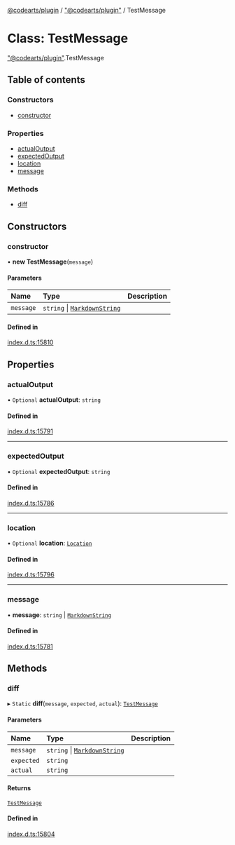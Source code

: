 [@codearts/plugin](../README.md) / ["@codearts/plugin"](../modules/_codearts_plugin_.md) / TestMessage

# Class: TestMessage

["@codearts/plugin"](../modules/_codearts_plugin_.md).TestMessage

## Table of contents

### Constructors

- [constructor](codearts_plugin_.TestMessage.md#constructor)

### Properties

- [actualOutput](codearts_plugin_.TestMessage.md#actualoutput)
- [expectedOutput](codearts_plugin_.TestMessage.md#expectedoutput)
- [location](codearts_plugin_.TestMessage.md#location)
- [message](codearts_plugin_.TestMessage.md#message)

### Methods

- [diff](codearts_plugin_.TestMessage.md#diff)

## Constructors

### constructor

• **new TestMessage**(`message`)

#### Parameters

| Name | Type | Description |
| :------ | :------ | :------ |
| `message` | `string` \| [`MarkdownString`](codearts_plugin_.MarkdownString.md) |  |

#### Defined in

[index.d.ts:15810](https://github.com/huaweicloud/cloudide-plugin-api/blob/a4193a8/index.d.ts#L15810)

## Properties

### actualOutput

• `Optional` **actualOutput**: `string`

#### Defined in

[index.d.ts:15791](https://github.com/huaweicloud/cloudide-plugin-api/blob/a4193a8/index.d.ts#L15791)

___

### expectedOutput

• `Optional` **expectedOutput**: `string`

#### Defined in

[index.d.ts:15786](https://github.com/huaweicloud/cloudide-plugin-api/blob/a4193a8/index.d.ts#L15786)

___

### location

• `Optional` **location**: [`Location`](codearts_plugin_.Location.md)

#### Defined in

[index.d.ts:15796](https://github.com/huaweicloud/cloudide-plugin-api/blob/a4193a8/index.d.ts#L15796)

___

### message

• **message**: `string` \| [`MarkdownString`](codearts_plugin_.MarkdownString.md)

#### Defined in

[index.d.ts:15781](https://github.com/huaweicloud/cloudide-plugin-api/blob/a4193a8/index.d.ts#L15781)

## Methods

### diff

▸ `Static` **diff**(`message`, `expected`, `actual`): [`TestMessage`](codearts_plugin_.TestMessage.md)

#### Parameters

| Name | Type | Description |
| :------ | :------ | :------ |
| `message` | `string` \| [`MarkdownString`](codearts_plugin_.MarkdownString.md) |  |
| `expected` | `string` |  |
| `actual` | `string` |  |

#### Returns

[`TestMessage`](codearts_plugin_.TestMessage.md)

#### Defined in

[index.d.ts:15804](https://github.com/huaweicloud/cloudide-plugin-api/blob/a4193a8/index.d.ts#L15804)
